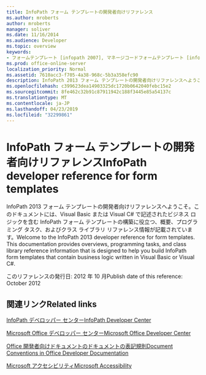 ```yaml
---
title: InfoPath フォーム テンプレートの開発者向けリファレンス
ms.author: mroberts
author: mroberts
manager: soliver
ms.date: 11/16/2014
ms.audience: Developer
ms.topic: overview
keywords:
- フォームテンプレート [infopath 2007], マネージコードフォームテンプレート [infopath 2007], reference [infopath 2007], マネージコード [infopath 2007], infopath 2007, リファレンス
ms.prod: office-online-server
localization_priority: Normal
ms.assetid: 7610acc3-f705-4a38-968c-5b3a358efc90
description: InfoPath 2013 フォーム テンプレートの開発者向けリファレンスへようこそ。このドキュメントには、Visual Basic または Visual C# で記述されたビジネス ロジックを含む InfoPath フォーム テンプレートの構築に役立つ、概要、プログラミング タスク、およびクラス ライブラリ リファレンス情報が記載されています。
ms.openlocfilehash: c399623dea14903325dc1720b0642040febc15e2
ms.sourcegitcommit: 8fe462c32b91c87911942c188f3445e85a54137c
ms.translationtype: MT
ms.contentlocale: ja-JP
ms.lasthandoff: 04/23/2019
ms.locfileid: "32299861"
---
```

# <a name="infopath-developer-reference-for-form-templates"></a><span data-ttu-id="14e2a-105">InfoPath フォーム テンプレートの開発者向けリファレンス</span><span class="sxs-lookup"><span data-stu-id="14e2a-105">InfoPath developer reference for form templates</span></span>

<span data-ttu-id="14e2a-p102">InfoPath 2013 フォーム テンプレートの開発者向けリファレンスへようこそ。このドキュメントには、Visual Basic または Visual C# で記述されたビジネス ロジックを含む InfoPath フォーム テンプレートの構築に役立つ、概要、プログラミング タスク、およびクラス ライブラリ リファレンス情報が記載されています。</span><span class="sxs-lookup"><span data-stu-id="14e2a-p102">Welcome to the InfoPath 2013 developer reference for form templates. This documentation provides overviews, programming tasks, and class library reference information that is designed to help you build InfoPath form templates that contain business logic written in Visual Basic or Visual C#.</span></span>
  
<span data-ttu-id="14e2a-108">このリファレンスの発行日: 2012 年 10 月</span><span class="sxs-lookup"><span data-stu-id="14e2a-108">Publish date of this reference: October 2012</span></span>
  
## <a name="related-links"></a><span data-ttu-id="14e2a-109">関連リンク</span><span class="sxs-lookup"><span data-stu-id="14e2a-109">Related links</span></span>

[<span data-ttu-id="14e2a-110">InfoPath デベロッパー センター</span><span class="sxs-lookup"><span data-stu-id="14e2a-110">InfoPath Developer Center</span></span>](https://msdn.microsoft.com/office/aa905434.aspx)
  
[<span data-ttu-id="14e2a-111">Microsoft Office デベロッパー センター</span><span class="sxs-lookup"><span data-stu-id="14e2a-111">Microsoft Office Developer Center</span></span>](https://msdn.microsoft.com/office/default.aspx)
  
[<span data-ttu-id="14e2a-112">Office 開発者向けドキュメントのドキュメントの表記規則</span><span class="sxs-lookup"><span data-stu-id="14e2a-112">Document Conventions in Office Developer Documentation</span></span>](https://msdn.microsoft.com/office/aa905365.aspx)
  
[<span data-ttu-id="14e2a-113">Microsoft アクセシビリティ</span><span class="sxs-lookup"><span data-stu-id="14e2a-113">Microsoft Accessibility</span></span>](https://www.microsoft.com/ENABLE/)

  

